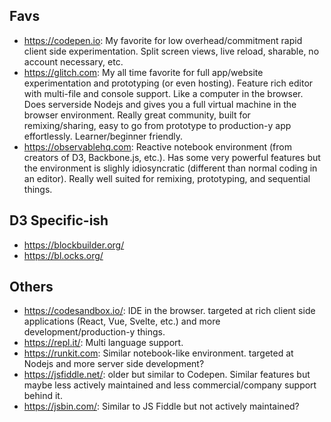 ## Favs

* https://codepen.io: My favorite for low overhead/commitment rapid client side experimentation. Split screen views, live reload, sharable, no account necessary, etc.
* https://glitch.com: My all time favorite for full app/website experimentation and prototyping (or even hosting). Feature rich editor with multi-file and console support. Like a computer in the browser. Does serverside Nodejs and gives you a full virtual machine in the browser environment. Really great community, built for remixing/sharing, easy to go from prototype to production-y app effortlessly. Learner/beginner friendly.
* https://observablehq.com: Reactive notebook environment (from creators of D3, Backbone.js, etc.). Has some very powerful features but the environment is slighly idiosyncratic (different than normal coding in an editor). Really well suited for remixing, prototyping, and sequential things.

## D3 Specific-ish

* https://blockbuilder.org/
* https://bl.ocks.org/

## Others

* https://codesandbox.io/: IDE in the browser. targeted at rich client side applications (React, Vue, Svelte, etc.) and more development/production-y things.
* https://repl.it/: Multi language support.
* https://runkit.com: Similar notebook-like environment. targeted at Nodejs and more server side development?
* https://jsfiddle.net/: older but similar to Codepen. Similar features but maybe less actively maintained and less commercial/company support behind it.
* https://jsbin.com/: Similar to JS Fiddle but not actively maintained?
